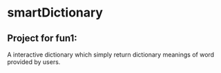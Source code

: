 # smartDictionary
## Project for fun1:
A interactive dictionary which simply return dictionary meanings of word provided by users.
